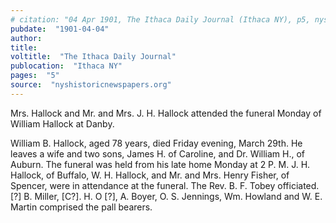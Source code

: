 ```yaml
---
# citation: "04 Apr 1901, The Ithaca Daily Journal (Ithaca NY), p5, nyshistoricnewspapers.org"
pubdate:  "1901-04-04"
author: 
title: 
voltitle:  "The Ithaca Daily Journal"
publocation:  "Ithaca NY"
pages:  "5"
source:  "nyshistoricnewspapers.org"
---
```

Mrs. Hallock and Mr. and Mrs. J. H. Hallock attended the funeral Monday of William Hallock at Danby.

William B. Hallock, aged 78 years, died Friday evening, March 29th. He leaves a wife and two sons, James H. of Caroline, and Dr. William H., of Auburn. The funeral was held from his late home Monday at 2 P. M.  J. H. Hallock, of Buffalo, W. H. Hallock, and Mr. and Mrs. Henry Fisher, of Spencer, were in attendance at the funeral. The Rev. B. F. Tobey officiated. [?] B. Miller, [C?]. H. O [?], A. Boyer, O. S. Jennings, Wm. Howland and W. E. Martin comprised the pall bearers.

